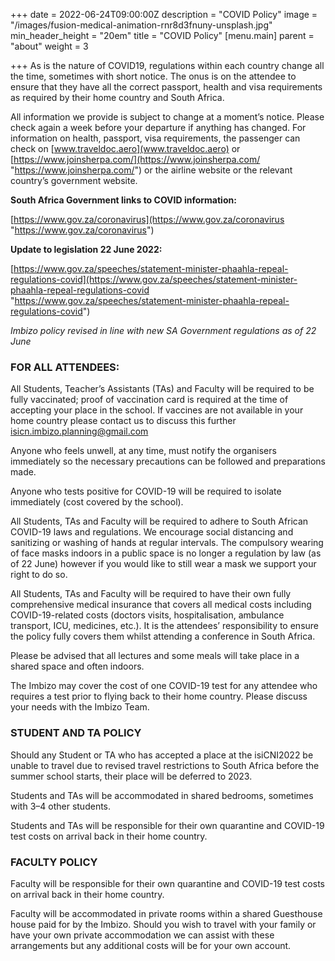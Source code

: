 +++
date = 2022-06-24T09:00:00Z
description = "COVID Policy"
image = "/images/fusion-medical-animation-rnr8d3fnuny-unsplash.jpg"
min_header_height = "20em"
title = "COVID Policy"
[menu.main]
parent = "about"
weight = 3

+++
As is the nature of COVID19, regulations within each country change all the time, sometimes with short notice. The onus is on the attendee to ensure that they have all the correct passport, health and visa requirements as required by their home country and South Africa.

All information we provide is subject to change at a moment’s notice. Please check again a week before your departure if anything has changed. For information on health, passport, visa requirements, the passenger can check on [www.traveldoc.aero](www.traveldoc.aero) or [https://www.joinsherpa.com/](https://www.joinsherpa.com/ "https://www.joinsherpa.com/") or the airline website or the relevant country’s government website.

**South Africa Government links to COVID information:**

[https://www.gov.za/coronavirus](https://www.gov.za/coronavirus "https://www.gov.za/coronavirus")

**Update to legislation 22 June 2022:**

[https://www.gov.za/speeches/statement-minister-phaahla-repeal-regulations-covid](https://www.gov.za/speeches/statement-minister-phaahla-repeal-regulations-covid "https://www.gov.za/speeches/statement-minister-phaahla-repeal-regulations-covid")

_Imbizo policy revised in line with new SA Government regulations as of 22 June_

### FOR ALL ATTENDEES:

All Students, Teacher’s Assistants (TAs) and Faculty will be required to be fully vaccinated; proof of vaccination card is required at the time of accepting your place in the school. If vaccines are not available in your home country please contact us to discuss this further isicn.imbizo.planning@gmail.com

Anyone who feels unwell, at any time, must notify the organisers immediately so the necessary precautions can be followed and preparations made.

Anyone who tests positive for COVID-19 will be required to isolate immediately (cost covered by the school).

All Students, TAs and Faculty will be required to adhere to South African COVID-19 laws and regulations. We encourage social distancing and sanitizing or washing of hands at regular intervals. The compulsory wearing of face masks indoors in a public space is no longer a regulation by law (as of 22 June) however if you would like to still wear a mask we support your right to do so.

All Students, TAs and Faculty will be required to have their own fully comprehensive medical insurance that covers all medical costs including COVID-19-related costs (doctors visits, hospitalisation, ambulance transport, ICU, medicines, etc.). It is the attendees’ responsibility to ensure the policy fully covers them whilst attending a conference in South Africa.

Please be advised that all lectures and some meals will take place in a shared space and often indoors.

The Imbizo may cover the cost of one COVID-19 test for any attendee who requires a test prior to flying back to their home country. Please discuss your needs with the Imbizo Team.

### STUDENT AND TA POLICY

Should any Student or TA who has accepted a place at the isiCNI2022 be unable to travel due to revised travel restrictions to South Africa before the summer school starts, their place will be deferred to 2023.

Students and TAs will be accommodated in shared bedrooms, sometimes with 3–4 other students.

Students and TAs will be responsible for their own quarantine and COVID-19 test costs on arrival back in their home country.

### FACULTY POLICY

Faculty will be responsible for their own quarantine and COVID-19 test costs on arrival back in their home country.

Faculty will be accommodated in private rooms within a shared Guesthouse house paid for by the Imbizo. Should you wish to travel with your family or have your own private accommodation we can assist with these arrangements but any additional costs will be for your own account.
